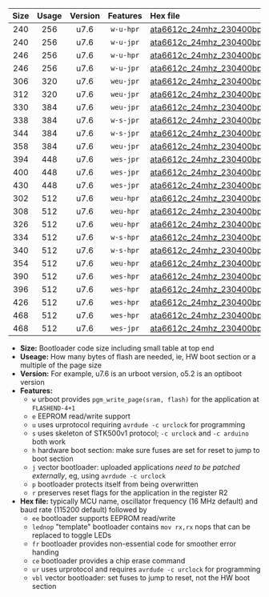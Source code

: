 |Size|Usage|Version|Features|Hex file|
|:-:|:-:|:-:|:-:|:--|
|240|256|u7.6|`w-u-hpr`|[ata6612c_24mhz_230400bps_ur.hex](https://raw.githubusercontent.com/stefanrueger/urboot/main/ata6612c_24mhz_230400bps_ur.hex)|
|240|256|u7.6|`w-u-jpr`|[ata6612c_24mhz_230400bps_ur_vbl.hex](https://raw.githubusercontent.com/stefanrueger/urboot/main/ata6612c_24mhz_230400bps_ur_vbl.hex)|
|246|256|u7.6|`w-u-hpr`|[ata6612c_24mhz_230400bps_lednop_ur.hex](https://raw.githubusercontent.com/stefanrueger/urboot/main/ata6612c_24mhz_230400bps_lednop_ur.hex)|
|246|256|u7.6|`w-u-jpr`|[ata6612c_24mhz_230400bps_lednop_ur_vbl.hex](https://raw.githubusercontent.com/stefanrueger/urboot/main/ata6612c_24mhz_230400bps_lednop_ur_vbl.hex)|
|306|320|u7.6|`weu-jpr`|[ata6612c_24mhz_230400bps_ee_ur_vbl.hex](https://raw.githubusercontent.com/stefanrueger/urboot/main/ata6612c_24mhz_230400bps_ee_ur_vbl.hex)|
|312|320|u7.6|`weu-jpr`|[ata6612c_24mhz_230400bps_ee_lednop_ur_vbl.hex](https://raw.githubusercontent.com/stefanrueger/urboot/main/ata6612c_24mhz_230400bps_ee_lednop_ur_vbl.hex)|
|330|384|u7.6|`weu-jpr`|[ata6612c_24mhz_230400bps_ee_lednop_fr_ur_vbl.hex](https://raw.githubusercontent.com/stefanrueger/urboot/main/ata6612c_24mhz_230400bps_ee_lednop_fr_ur_vbl.hex)|
|338|384|u7.6|`w-s-jpr`|[ata6612c_24mhz_230400bps_vbl.hex](https://raw.githubusercontent.com/stefanrueger/urboot/main/ata6612c_24mhz_230400bps_vbl.hex)|
|344|384|u7.6|`w-s-jpr`|[ata6612c_24mhz_230400bps_lednop_vbl.hex](https://raw.githubusercontent.com/stefanrueger/urboot/main/ata6612c_24mhz_230400bps_lednop_vbl.hex)|
|358|384|u7.6|`weu-jpr`|[ata6612c_24mhz_230400bps_ee_lednop_fr_ce_ur_vbl.hex](https://raw.githubusercontent.com/stefanrueger/urboot/main/ata6612c_24mhz_230400bps_ee_lednop_fr_ce_ur_vbl.hex)|
|394|448|u7.6|`wes-jpr`|[ata6612c_24mhz_230400bps_ee_vbl.hex](https://raw.githubusercontent.com/stefanrueger/urboot/main/ata6612c_24mhz_230400bps_ee_vbl.hex)|
|400|448|u7.6|`wes-jpr`|[ata6612c_24mhz_230400bps_ee_lednop_vbl.hex](https://raw.githubusercontent.com/stefanrueger/urboot/main/ata6612c_24mhz_230400bps_ee_lednop_vbl.hex)|
|430|448|u7.6|`wes-jpr`|[ata6612c_24mhz_230400bps_ee_lednop_fr_vbl.hex](https://raw.githubusercontent.com/stefanrueger/urboot/main/ata6612c_24mhz_230400bps_ee_lednop_fr_vbl.hex)|
|302|512|u7.6|`weu-hpr`|[ata6612c_24mhz_230400bps_ee_ur.hex](https://raw.githubusercontent.com/stefanrueger/urboot/main/ata6612c_24mhz_230400bps_ee_ur.hex)|
|308|512|u7.6|`weu-hpr`|[ata6612c_24mhz_230400bps_ee_lednop_ur.hex](https://raw.githubusercontent.com/stefanrueger/urboot/main/ata6612c_24mhz_230400bps_ee_lednop_ur.hex)|
|326|512|u7.6|`weu-hpr`|[ata6612c_24mhz_230400bps_ee_lednop_fr_ur.hex](https://raw.githubusercontent.com/stefanrueger/urboot/main/ata6612c_24mhz_230400bps_ee_lednop_fr_ur.hex)|
|334|512|u7.6|`w-s-hpr`|[ata6612c_24mhz_230400bps.hex](https://raw.githubusercontent.com/stefanrueger/urboot/main/ata6612c_24mhz_230400bps.hex)|
|340|512|u7.6|`w-s-hpr`|[ata6612c_24mhz_230400bps_lednop.hex](https://raw.githubusercontent.com/stefanrueger/urboot/main/ata6612c_24mhz_230400bps_lednop.hex)|
|354|512|u7.6|`weu-hpr`|[ata6612c_24mhz_230400bps_ee_lednop_fr_ce_ur.hex](https://raw.githubusercontent.com/stefanrueger/urboot/main/ata6612c_24mhz_230400bps_ee_lednop_fr_ce_ur.hex)|
|390|512|u7.6|`wes-hpr`|[ata6612c_24mhz_230400bps_ee.hex](https://raw.githubusercontent.com/stefanrueger/urboot/main/ata6612c_24mhz_230400bps_ee.hex)|
|396|512|u7.6|`wes-hpr`|[ata6612c_24mhz_230400bps_ee_lednop.hex](https://raw.githubusercontent.com/stefanrueger/urboot/main/ata6612c_24mhz_230400bps_ee_lednop.hex)|
|426|512|u7.6|`wes-hpr`|[ata6612c_24mhz_230400bps_ee_lednop_fr.hex](https://raw.githubusercontent.com/stefanrueger/urboot/main/ata6612c_24mhz_230400bps_ee_lednop_fr.hex)|
|468|512|u7.6|`wes-hpr`|[ata6612c_24mhz_230400bps_ee_lednop_fr_ce.hex](https://raw.githubusercontent.com/stefanrueger/urboot/main/ata6612c_24mhz_230400bps_ee_lednop_fr_ce.hex)|
|468|512|u7.6|`wes-jpr`|[ata6612c_24mhz_230400bps_ee_lednop_fr_ce_vbl.hex](https://raw.githubusercontent.com/stefanrueger/urboot/main/ata6612c_24mhz_230400bps_ee_lednop_fr_ce_vbl.hex)|

- **Size:** Bootloader code size including small table at top end
- **Useage:** How many bytes of flash are needed, ie, HW boot section or a multiple of the page size
- **Version:** For example, u7.6 is an urboot version, o5.2 is an optiboot version
- **Features:**
  + `w` urboot provides `pgm_write_page(sram, flash)` for the application at `FLASHEND-4+1`
  + `e` EEPROM read/write support
  + `u` uses urprotocol requiring `avrdude -c urclock` for programming
  + `s` uses skeleton of STK500v1 protocol; `-c urclock` and `-c arduino` both work
  + `h` hardware boot section: make sure fuses are set for reset to jump to boot section
  + `j` vector bootloader: uploaded applications *need to be patched externally*, eg, using `avrdude -c urclock`
  + `p` bootloader protects itself from being overwritten
  + `r` preserves reset flags for the application in the register R2
- **Hex file:** typically MCU name, oscillator frequency (16 MHz default) and baud rate (115200 default) followed by
  + `ee` bootloader supports EEPROM read/write
  + `lednop` "template" bootloader contains `mov rx,rx` nops that can be replaced to toggle LEDs
  + `fr` bootloader provides non-essential code for smoother error handing
  + `ce` bootloader provides a chip erase command
  + `ur` uses urprotocol and requires `avrdude -c urclock` for programming
  + `vbl` vector bootloader: set fuses to jump to reset, not the HW boot section
